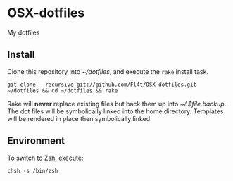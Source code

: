 # OSX-dotfiles
My dotfiles

## Install
Clone this repository into _~/dotfiles_, and execute the `rake` install task.

    git clone --recursive git://github.com/Fl4t/OSX-dotfiles.git ~/dotfiles && cd ~/dotfiles && rake

Rake will **never** replace existing files but back them up into *~/.$file.backup*. The dot files will be symbolically linked into the home directory. Templates will be rendered in place then symbolically linked.

## Environment
To switch to [Zsh](http://www.zsh.org), execute:

    chsh -s /bin/zsh
